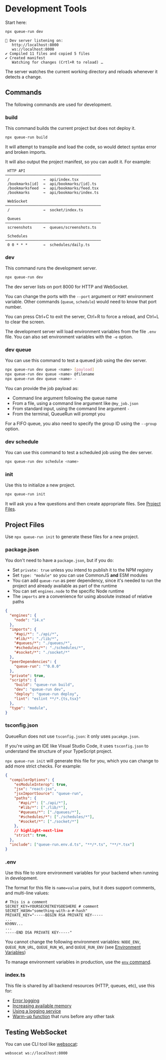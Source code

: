 # Development Tools

Start here:

```bash
npx queue-run dev
```

```
👋 Dev server listening on:
   http://localhost:8000
   ws://localhost:8000
✔ Compiled 11 files and copied 5 files
✔ Created manifest
   Watching for changes (Crtl+R to reload) …
```

The server watches the current working directory and reloads whenever it detects a change.


## Commands

The following commands are used for development.


### build

This command builds the current project but does not deploy it.

```bash
npx queue-run build
```

It will attempt to transpile and load the code, so would detect syntax error and broken imports.

It will also output the project manifest, so you can audit it. For example:


```
 HTTP API
───────────────────────────────────────────
 /               →  api/index.tsx
 /bookmarks[id]  →  api/bookmarks/[id].ts
 /bookmarksfeed  →  api/bookmarks/feed.tsx
 /bookmarks      →  api/bookmarks/index.ts

 WebSocket
───────────────────────────────────────────
 /               →  socket/index.ts

 Queues
───────────────────────────────────────────
 screenshots     →  queues/screenshots.ts

 Schedules
───────────────────────────────────────────
 0 0 * * *       →  schedules/daily.ts
```


### dev

This command runs the development server.

```bash
npx queue-run dev
```

The dev server lists on port 8000 for HTTP and WebSocket.

You can change the ports with the `--port` argument or `PORT` environment variable. Other commands (`queue`, `schedule`) would need to know that port number.

You can press Ctrl+C to exit the server, Ctrl+R to force a reload, and Ctrl+L to clear the screen.

The development server will load environment variables from the file `.env` file. You can also set environment variables with the `-e` option.


### dev queue

You can use this command to test a queued job using the dev server.

```bash
npx queue-run dev queue <name> [payload]
npx queue-run dev queue <name> @filename
npx queue-run dev queue <name> -
```

You can provide the job payload as:

* Command line argument following the queue name
* From a file, using a command line argument like `@my_job.json`
* From standard input, using the command line argument `-`
* From the terminal, QueueRun will prompt you

For a FIFO queue, you also need to specify the group ID using the `--group` option.


### dev schedule

You can use this command to test a scheduled job using the dev server.

```bash
npx queue-run dev schedule <name>
```


### init

Use this to initialize a new project.

```bash
npx queue-run init
```

It will ask you a few questions and then create appropriate files. See [Project Files](#project-files).



## Project Files

Use `npx queue-run init` to generate these files for a new project.

### package.json

You don't need to have a `package.json`, but if you do:

* Set `private: true` unless you intend to publish it to the NPM registry
* Set `type: "module"` so you can use CommonJS **and** ESM modules
* You can add `queue-run` as peer dependency, since it's needed to run the project and already available as part of the runtime
* You can set `engines.node` to the specific Node runtime
* The `imports` are a convenience for using absolute instead of relative paths

```json
{
  "engines": {
    "node": "14.x"
  },
  "imports": {
    "#api/*": "./api/*",
    "#lib/*": "./lib/*",
    "#queues/*": "./queues/*",
    "#schedules/*": "./schedules/*",
    "#socket/*": "./socket/*"
  },
  "peerDependencies": {
    "queue-run": "^0.0.0"
  },
  "private": true,
  "scripts": {
    "build": "queue-run build",
    "dev": "queue-run dev",
    "deploy": "queue-run deploy",
    "lint": "eslint **/*.{ts,tsx}"
  },
  "type": "module",
}
```

### tsconfig.json

QueueRun does not use `tsconfig.json`: it only uses `pacakge.json`.

If you're using an IDE like Visual Studio Code, it uses `tsconfig.json` to understand the structure of your TypeScript project.

`npx queue-run init` will generate this file for you, which you can change to add more strict checks.  For example:

```json
{
  "compilerOptions": {
    "esModuleInterop": true,
    "jsx": "react-jsx",
    "jsxImportSource": "queue-run",
    "paths": {
      "#api/*": ["./api/*"],
      "#lib/*": ["./lib/*"],
      "#queues/*": ["./queues/*"],
      "#schedules/*": ["./schedules/*"],
      "#socket/*": ["./socket/*"]
    },
    // highlight-next-line
    "strict": true,
  },
  "include": ["queue-run.env.d.ts", "**/*.ts", "**/*.tsx"]
}
```

### .env

Use this file to store environment variables for your backend when running in development.

The format for this file is `name=value` pairs, but it does support comments, and multi-line values:

```dosini
# This is a comment
SECRET_KEY=YOURSECRETKEYGOESHERE # comment
SECRET_HASH="something-with-a-#-hash"
PRIVATE_KEY="-----BEGIN RSA PRIVATE KEY-----
...
Kh9NV...
...
-----END DSA PRIVATE KEY-----"
```

You cannot change the following environment variables: `NODE_ENV`, `QUEUE_RUN_URL`, `QUEUE_RUN_WS`, and `QUEUE_RUN_ENV` (see [Environment Variables](deploying#environment-variables))

To manage environment variables in production, use the [`env` command](deploying#environment-variables).


### index.ts

This file is shared by all backend resources (HTTP, queues, etc), use this for:

* [Error logging](logging#logging-errors)
* [Increasing available memory](optimizing#available-memory)
* [Using a logging service](logging#using-a-logging-service)
* [Warm-up function](optimizing#warm-up-function) that runs before any other task


## Testing WebSocket

You can use CLI tool like [websocat](https://github.com/vi/websocat):

```bash
websocat ws://localhost:8000
```
